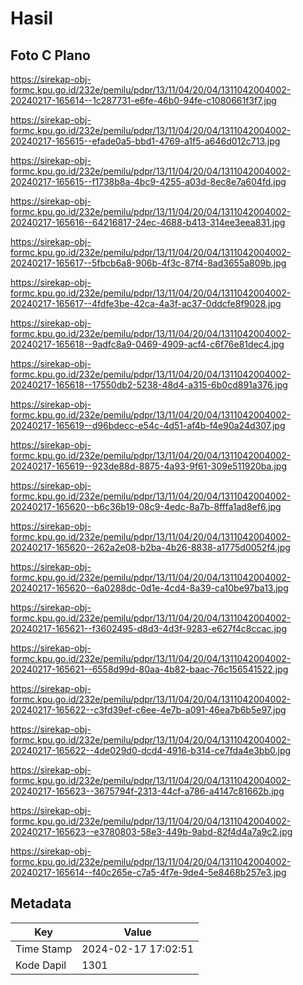 # Hasil

## Foto C Plano

https://sirekap-obj-formc.kpu.go.id/232e/pemilu/pdpr/13/11/04/20/04/1311042004002-20240217-165614--1c287731-e6fe-46b0-94fe-c1080661f3f7.jpg

https://sirekap-obj-formc.kpu.go.id/232e/pemilu/pdpr/13/11/04/20/04/1311042004002-20240217-165615--efade0a5-bbd1-4769-a1f5-a646d012c713.jpg

https://sirekap-obj-formc.kpu.go.id/232e/pemilu/pdpr/13/11/04/20/04/1311042004002-20240217-165615--f1738b8a-4bc9-4255-a03d-8ec8e7a604fd.jpg

https://sirekap-obj-formc.kpu.go.id/232e/pemilu/pdpr/13/11/04/20/04/1311042004002-20240217-165616--64216817-24ec-4688-b413-314ee3eea831.jpg

https://sirekap-obj-formc.kpu.go.id/232e/pemilu/pdpr/13/11/04/20/04/1311042004002-20240217-165617--5fbcb6a8-906b-4f3c-87f4-8ad3655a809b.jpg

https://sirekap-obj-formc.kpu.go.id/232e/pemilu/pdpr/13/11/04/20/04/1311042004002-20240217-165617--4fdfe3be-42ca-4a3f-ac37-0ddcfe8f9028.jpg

https://sirekap-obj-formc.kpu.go.id/232e/pemilu/pdpr/13/11/04/20/04/1311042004002-20240217-165618--9adfc8a9-0469-4909-acf4-c6f76e81dec4.jpg

https://sirekap-obj-formc.kpu.go.id/232e/pemilu/pdpr/13/11/04/20/04/1311042004002-20240217-165618--17550db2-5238-48d4-a315-6b0cd891a376.jpg

https://sirekap-obj-formc.kpu.go.id/232e/pemilu/pdpr/13/11/04/20/04/1311042004002-20240217-165619--d96bdecc-e54c-4d51-af4b-f4e90a24d307.jpg

https://sirekap-obj-formc.kpu.go.id/232e/pemilu/pdpr/13/11/04/20/04/1311042004002-20240217-165619--923de88d-8875-4a93-9f61-309e511920ba.jpg

https://sirekap-obj-formc.kpu.go.id/232e/pemilu/pdpr/13/11/04/20/04/1311042004002-20240217-165620--b6c36b19-08c9-4edc-8a7b-8fffa1ad8ef6.jpg

https://sirekap-obj-formc.kpu.go.id/232e/pemilu/pdpr/13/11/04/20/04/1311042004002-20240217-165620--262a2e08-b2ba-4b26-8838-a1775d0052f4.jpg

https://sirekap-obj-formc.kpu.go.id/232e/pemilu/pdpr/13/11/04/20/04/1311042004002-20240217-165620--6a0288dc-0d1e-4cd4-8a39-ca10be97ba13.jpg

https://sirekap-obj-formc.kpu.go.id/232e/pemilu/pdpr/13/11/04/20/04/1311042004002-20240217-165621--f3602495-d8d3-4d3f-9283-e627f4c8ccac.jpg

https://sirekap-obj-formc.kpu.go.id/232e/pemilu/pdpr/13/11/04/20/04/1311042004002-20240217-165621--6558d99d-80aa-4b82-baac-76c156541522.jpg

https://sirekap-obj-formc.kpu.go.id/232e/pemilu/pdpr/13/11/04/20/04/1311042004002-20240217-165622--c3fd39ef-c6ee-4e7b-a091-46ea7b6b5e97.jpg

https://sirekap-obj-formc.kpu.go.id/232e/pemilu/pdpr/13/11/04/20/04/1311042004002-20240217-165622--4de029d0-dcd4-4916-b314-ce7fda4e3bb0.jpg

https://sirekap-obj-formc.kpu.go.id/232e/pemilu/pdpr/13/11/04/20/04/1311042004002-20240217-165623--3675794f-2313-44cf-a786-a4147c81662b.jpg

https://sirekap-obj-formc.kpu.go.id/232e/pemilu/pdpr/13/11/04/20/04/1311042004002-20240217-165623--e3780803-58e3-449b-9abd-82f4d4a7a9c2.jpg

https://sirekap-obj-formc.kpu.go.id/232e/pemilu/pdpr/13/11/04/20/04/1311042004002-20240217-165614--f40c265e-c7a5-4f7e-9de4-5e8468b257e3.jpg


## Metadata

| Key        | Value               |
| ---------- | ------------------- |
| Time Stamp | 2024-02-17 17:02:51 |
| Kode Dapil | 1301                |



